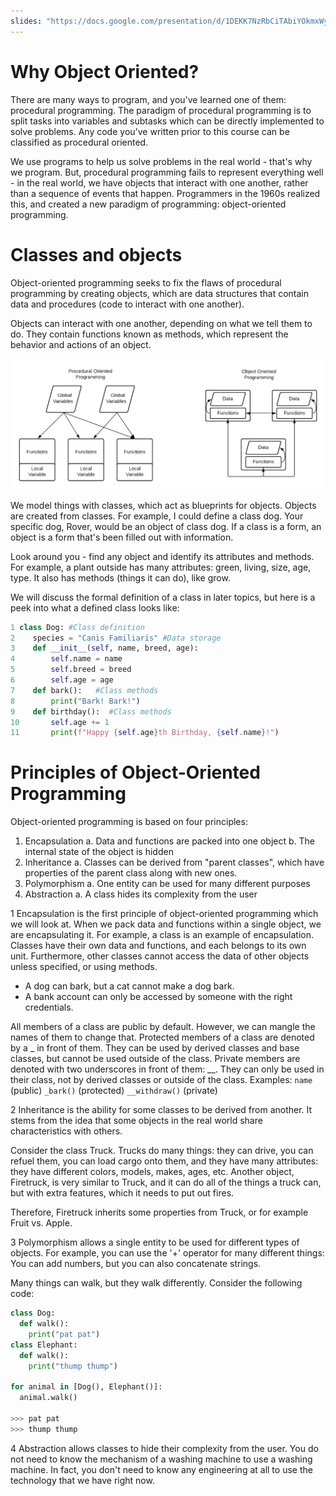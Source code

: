 ```yaml
---
slides: "https://docs.google.com/presentation/d/1DEKK7NzRbCiTAbiYOkmxWyrfgniQQKUUw5Zl1IUG-8M"
---
```


# Why Object Oriented?
There are many ways to program, and you've learned one of them: procedural programming. The paradigm of procedural programming is to split tasks into variables and subtasks which can be directly implemented to solve problems. Any code you've written prior to this course can be classified as procedural oriented.

We use programs to help us solve problems in the real world - that's why we program. But, procedural programming fails to represent everything well - in the real world, we have objects that interact with one another, rather than a sequence of events that happen. Programmers in the 1960s realized this, and created a new paradigm of programming: object-oriented programming. 
# Classes and objects
Object-oriented programming seeks to fix the flaws of procedural programming by creating objects, which are data structures that contain data and procedures (code to interact with one another). 

Objects can interact with one another, depending on what we tell them to do. They contain functions known as methods, which represent the behavior and actions of an object. 

![](intro_oop\popvsoop.png)

We model things with classes, which act as blueprints for objects. Objects are created from classes. For example, I could define a class dog. Your specific dog, Rover, would be an object of class dog. If a class is a form, an object is a form that's been filled out with information. 

Look around you - find any object and identify its attributes and methods. 
For example, a plant outside has many attributes: green, living, size, age, type. It also has methods (things it can do), like grow. 

We will discuss the formal definition of a class in later topics, but here is a peek into what a defined class looks like:
```python
1 class Dog: #Class definition
2	 species = "Canis Familiaris" #Data storage
3	 def __init__(self, name, breed, age):
4		 self.name = name
5		 self.breed = breed
6		 self.age = age
7	 def bark():   #Class methods
8		 print("Bark! Bark!")
9	 def birthday():  #Class methods
10		 self.age += 1
11		 print(f"Happy {self.age}th Birthday, {self.name}!")
```

# Principles of Object-Oriented Programming

Object-oriented programming is based on four principles:
1. Encapsulation
a. Data and functions are packed into one object
b. The internal state of the object is hidden
2. Inheritance
a. Classes can be derived from "parent classes", which have properties of the parent class along with new ones.
3. Polymorphism
a. One entity can be used for many different purposes
4. Abstraction
a. A class hides its complexity from the user

1
Encapsulation is the first principle of object-oriented programming which we will look at. When we pack data and functions within a single object, we are encapsulating it. For example, a class is an example of encapsulation. Classes have their own data and functions, and each belongs to its own unit. Furthermore, other classes cannot access the data of other objects unless specified, or using methods.
- A dog can bark, but a cat cannot make a dog bark.
- A bank account can only be accessed by someone with the right credentials. 

All members of a class are public by default. However, we can mangle the names of them to change that.
Protected members of a class are denoted by a _ in front of them. They can be used by derived classes and base classes, but cannot be used outside of the class.
Private members are denoted with two underscores in front of them: __. They can only be used in their class, not by derived classes or outside of the class.
Examples:
`name` (public)
`_bark()` (protected)
`__withdraw()` (private)

2
Inheritance is the ability for some classes to be derived from another. It stems from the idea that some objects in the real world share characteristics with others.

Consider the class Truck. Trucks do many things: they can drive, you can refuel them, you can load cargo onto them, and they have many attributes: they have different colors, models, makes, ages, etc. Another object, Firetruck, is very similar to Truck, and it can do all of the things a truck can, but with extra features, which it needs to put out fires.

Therefore, Firetruck inherits some properties from Truck, or for example Fruit vs. Apple.

3
Polymorphism allows a single entity to be used for different types of objects. For example, you can use the '+' operator for many different things: You can add numbers, but you can also concatenate strings. 

Many things can walk, but they walk differently. Consider the following code:
```python
class Dog:
  def walk():
    print("pat pat")
class Elephant:
  def walk():
    print("thump thump")

for animal in [Dog(), Elephant()]:
  animal.walk()

>>> pat pat
>>> thump thump
```

4
Abstraction allows classes to hide their complexity from the user. You do not need to know the mechanism of a washing machine to use a washing machine. In fact, you don't need to know any engineering at all to use the technology that we have right now. 
